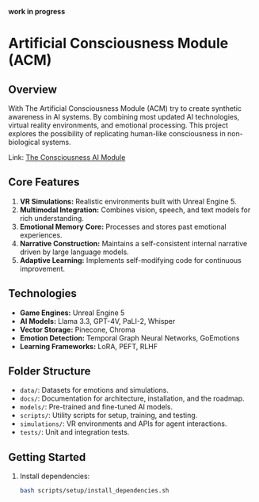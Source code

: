 **work in progress**

# Artificial Consciousness Module (ACM)

## **Overview**

With The Artificial Consciousness Module (ACM) try to create synthetic awareness in AI systems. By combining most updated AI technologies, virtual reality environments, and emotional processing. This project explores the possibility of replicating human-like consciousness in non-biological systems.

Link: [The Consciousness AI Module](https://theconsciousness.ai)

## **Core Features**

1. **VR Simulations:** Realistic environments built with Unreal Engine 5.
2. **Multimodal Integration:** Combines vision, speech, and text models for rich understanding.
3. **Emotional Memory Core:** Processes and stores past emotional experiences.
4. **Narrative Construction:** Maintains a self-consistent internal narrative driven by large language models.
5. **Adaptive Learning:** Implements self-modifying code for continuous improvement.

## **Technologies**

- **Game Engines:** Unreal Engine 5
- **AI Models:** Llama 3.3, GPT-4V, PaLI-2, Whisper
- **Vector Storage:** Pinecone, Chroma
- **Emotion Detection:** Temporal Graph Neural Networks, GoEmotions
- **Learning Frameworks:** LoRA, PEFT, RLHF

## **Folder Structure**

- `data/`: Datasets for emotions and simulations.
- `docs/`: Documentation for architecture, installation, and the roadmap.
- `models/`: Pre-trained and fine-tuned AI models.
- `scripts/`: Utility scripts for setup, training, and testing.
- `simulations/`: VR environments and APIs for agent interactions.
- `tests/`: Unit and integration tests.

## **Getting Started**

1. Install dependencies:
   ```bash
   bash scripts/setup/install_dependencies.sh
   ```
